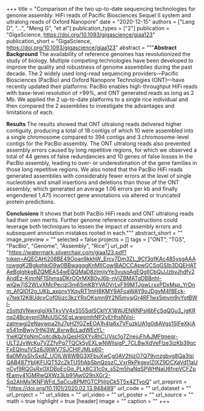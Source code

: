 +++
title = "Comparison of the two up-to-date sequencing technologies for genome assembly: HiFi reads of Pacific Biosciences Sequel II system and ultralong reads of Oxford Nanopore"
date = "2020-12-15"
authors = ["Lang D", "...", "Meng G", "et al"]
publication_types = ["2"]
publication = "GigaScience, https://doi.org/10.1093/gigascience/giaa123"
publication_short = "GigaScience, https://doi.org/10.1093/gigascience/giaa123"
abstract = """**Abstract**
**Background**
The availability of reference genomes has revolutionized the study of biology. Multiple competing technologies have been developed to improve the quality and robustness of genome assemblies during the past decade. The 2 widely used long-read sequencing providers—Pacific Biosciences (PacBio) and Oxford Nanopore Technologies (ONT)—have recently updated their platforms: PacBio enables high-throughput HiFi reads with base-level resolution of >99%, and ONT generated reads as long as 2 Mb. We applied the 2 up-to-date platforms to a single rice individual and then compared the 2 assemblies to investigate the advantages and limitations of each.

**Results**
The results showed that ONT ultralong reads delivered higher contiguity, producing a total of 18 contigs of which 10 were assembled into a single chromosome compared to 394 contigs and 3 chromosome-level contigs for the PacBio assembly. The ONT ultralong reads also prevented assembly errors caused by long repetitive regions, for which we observed a total of 44 genes of false redundancies and 10 genes of false losses in the PacBio assembly, leading to over- or underestimation of the gene families in those long repetitive regions. We also noted that the PacBio HiFi reads generated assemblies with considerably fewer errors at the level of single nucleotides and small insertions and deletions than those of the ONT assembly, which generated an average 1.06 errors per kb and finally engendered 1,475 incorrect gene annotations via altered or truncated protein predictions.

**Conclusions**
It shows that both PacBio HiFi reads and ONT ultralong reads had their own merits. Further genome reference constructions could leverage both techniques to lessen the impact of assembly errors and subsequent annotation mistakes rooted in each."""
abstract_short = ""
image_preview = ""
selected = false
projects = []
tags = ["ONT", "TGS", "PacBio", "Genome", "Assembly", "Rice"]
url_pdf = "https://watermark.silverchair.com/giaa123.pdf?token=AQECAHi208BE49Ooan9kkhW_Ercy7Dm3ZL_9Cf3qfKAc485ysgAAArowggK2BgkqhkiG9w0BBwagggKnMIICowIBADCCApwGCSqGSIb3DQEHATAeBglghkgBZQMEAS4wEQQMaD8zImjiyYe3vusoAgEQgIICbQjJJzbvJhdfy2AndEz-KinnNF1ShmssDKrOOrMXB0vJ6b-nViZBMATqDBBnhl-wiQw7jS2WLvXMcPecjzi3m6SmKBYVA0VrLvF99MTJgwLrxxPDxMsp_YrDnm_AfQlOf2g_UKb_axpnvYKqvRT1mH8KMY9AFoaWAY9oJDgyM4f8Eck-y7tek12K8UdcvCof0Ijjzc3kzYRsOKsmn9Y2N5mysjGr4RF1wx5mvm9vYotBWl-zSsttdVNwxglgiXkTkyVV4xS55SqISCklYX18WJENRNPsI6bFcSqQGu3_jgKRnq24Bceypnl3MuUSC5EgLwwpmhNP2yEHhsNVoi-zatmwgj2eNaywpa2hJ7pHZfGZeEOA1h4la6x7VFuzkUA1g0djAVgs15IFeXkjAo541mBwjv1HNj3W_8xrw8cLadWEcYL-YwKQlYpNmCoitcdkbJxQesHSXYv8hCUVsc1g7ZnejuFhAJMFtmeqr-ULT2JvWcKu7VZZfyPq7TQCk5yEXLwNWlIsigP_7CLBwXdVeFlze3izKb39qcFxEQInu1VSz8J9IWV7SJCHlFJMLp60-6a0MVsSIvSxdZ_UOILW8WBG3XFbuXwCg0AV2hjzO7Q79vnzgbvg8Qa3lsiQAB487YbljKFUQT52cZkTU5fiAbSbnQzqzC_VxrRkPkgexIZIXZ9DCXaVd11aUnCyf9RQGsRxOXDBpEcGq_PLk8C31c0x_s52m5haNqSPWHNaU6fnpVCFZpfEamv41GMRwQXWz3Lb91Aw029nXGr2-Sq2AhMs1KNFWFd_5aCcu8PMfGTCPljIlpCk5T5x4ZTyoQ"
url_preprint = "https://doi.org/10.1101/2020.02.13.948489"
url_code = ""
url_dataset = ""
url_project = ""
url_slides = ""
url_video = ""
url_poster = ""
url_source = ""
math = true
highlight = true
[header]
image = ""
caption = ""
+++
